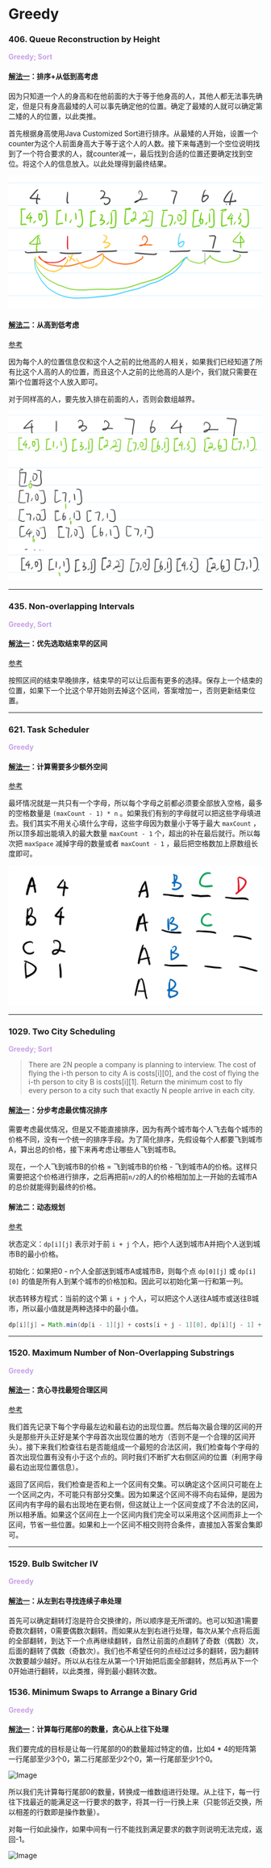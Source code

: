 # Greedy

### 406. Queue Reconstruction by Height
**<font color=#C8A1E6> Greedy; Sort </font>**

#### [解法一](406-Queue-Reconstruction-by-Height.java)：排序+从低到高考虑

因为只知道一个人的身高和在他前面的大于等于他身高的人，其他人都无法事先确定，但是只有身高最矮的人可以事先确定他的位置。确定了最矮的人就可以确定第二矮的人的位置，以此类推。

首先根据身高使用Java Customized Sort进行排序。从最矮的人开始，设置一个counter为这个人前面身高大于等于这个人的人数。接下来每遇到一个空位说明找到了一个符合要求的人，就counter减一，最后找到合适的位置还要确定找到空位。将这个人的信息放入。以此处理得到最终结果。

![图示](https://raw.githubusercontent.com/YuqiZ2020/PicBed/master/img/20200607203047.png)

#### [解法二](406-Queue-Reconstruction-by-Height-v2.java)：从高到低考虑

[参考](https://leetcode.com/problems/queue-reconstruction-by-height/discuss/89345/Easy-concept-with-PythonC%2B%2BJava-Solution)

因为每个人的位置信息仅和这个人之前的比他高的人相关，如果我们已经知道了所有比这个人高的人的位置，而且这个人之前的比他高的人是i个，我们就只需要在第i个位置将这个人放入即可。

对于同样高的人，要先放入排在前面的人，否则会数组越界。

![图示](https://raw.githubusercontent.com/YuqiZ2020/PicBed/master/img/20200607202733.png)

---

### 435. Non-overlapping Intervals
**<font color=#C8A1E6> Greedy, Sort </font>**

#### [解法一](435-Non-overlapping-Intervals.class)：优先选取结束早的区间

[参考](https://leetcode.com/problems/non-overlapping-intervals/discuss/276056/Python-Greedy-Interval-Scheduling)

按照区间的结束早晚排序，结束早的可以让后面有更多的选择。保存上一个结束的位置，如果下一个比这个早开始则去掉这个区间，答案增加一，否则更新结束位置。

---

### 621. Task Scheduler
**<font color=#C8A1E6> Greedy </font>**

#### [解法一](621-Task-Scheduler.java)：计算需要多少额外空间

[参考](https://leetcode.com/problems/task-scheduler/discuss/760131/Java-Concise-Solution-Intuition-Explained-in-Detail)

最坏情况就是一共只有一个字母，所以每个字母之前都必须要全部放入空格，最多的空格数量是 ```(maxCount - 1) * n``` 。如果我们有别的字母就可以把这些字母填进去。我们其实不用关心填什么字母，这些字母因为数量小于等于最大 ```maxCount``` ，所以顶多超出能填入的最大数量 ```maxCount - 1``` 个，超出的补在最后就行。所以每次把 ```maxSpace``` 减掉字母的数量或者 ```maxCount - 1``` ，最后把空格数加上原数组长度即可。

![图示](https://raw.githubusercontent.com/YuqiZ2020/PicBed/master/img/20200728175139.png)

---

### 1029. Two City Scheduling
**<font color=#C8A1E6> Greedy; Sort </font>**

>There are 2N people a company is planning to interview. 
>The cost of flying the i-th person to city A is costs[i][0], and the cost of flying the i-th person to city B is costs[i][1]. Return the minimum cost to fly every person to a city such that exactly N people arrive in each city.

#### [解法一](1029-Two-City-Scheduling.java)：分步考虑最优情况排序

需要考虑最优情况，但是又不能直接排序，因为有两个城市每个人飞去每个城市的价格不同，没有一个统一的排序手段。为了简化排序，先假设每个人都要飞到城市A，算出总的价格，接下来再考虑让哪些人飞到城市B。

现在，一个人飞到城市B的价格 = 飞到城市B的价格 - 飞到城市A的价格。这样只需要把这个价格进行排序，之后再把前```n/2```的人的价格相加加上一开始的去城市A的总价就能得到最终的价格。

#### 解法二：动态规划

[参考](https://leetcode.com/problems/two-city-scheduling/discuss/278731/Java-DP-Easy-to-Understand)

状态定义：```dp[i][j]``` 表示对于前 ```i + j``` 个人，把i个人送到城市A并把j个人送到城市B的最小价格。

初始化：如果把0 - n个人全部送到城市A或城市B，则每个点 ```dp[0][j]``` 或 ```dp[i][0]``` 的值是所有人到某个城市的价格加和。因此可以初始化第一行和第一列。

状态转移方程式：当前的这个第 ```i + j``` 个人，可以把这个人送往A城市或送往B城市，所以最小值就是两种选择中的最小值。


```Java
dp[i][j] = Math.min(dp[i - 1][j] + costs[i + j - 1][0], dp[i][j - 1] + costs[i + j - 1][1]);
```


---


### 1520. Maximum Number of Non-Overlapping Substrings
**<font color=#C8A1E6> Greedy </font>**

#### [解法一](1520-Maximum-Number-of-Non-Overlapping-Substrings.java)：贪心寻找最短合理区间

[参考](https://leetcode.com/problems/maximum-number-of-non-overlapping-substrings/discuss/743223/C%2B%2BJava-Greedy-O(n))

我们首先记录下每个字母最左边和最右边的出现位置。然后每次最合理的区间的开头是那些开头正好是某个字母首次出现位置的地方（否则不是一个合理的区间开头）。接下来我们检查往右是否能组成一个最短的合法区间，我们检查每个字母的首次出现位置有没有小于这个点的。同时我们不断扩大右侧区间的位置（利用字母最右边出现位置信息）。

返回了区间后，我们检查是否和上一个区间有交集。可以确定这个区间只可能在上一个区间之内，不可能只有部分交集。因为如果这个区间不得不向右延伸，是因为区间内有字母的最右出现地在更右侧，但这就让上一个区间变成了不合法的区间，所以相矛盾。如果这个区间在上一个区间内我们完全可以采用这个区间而非上一个区间，节省一些位置。如果和上一个区间不相交则符合条件，直接加入答案合集即可。

---

### 1529. Bulb Switcher IV
**<font color=#C8A1E6> Greedy </font>**

#### [解法一](1529-Bulb-Switcher-IV.java)：从左到右寻找连续子串处理

首先可以确定翻转灯泡是符合交换律的，所以顺序是无所谓的。也可以知道1需要奇数次翻转，0需要偶数次翻转。而如果从左到右进行处理，每次从某个点将后面的全部翻转，到达下一个点再继续翻转，自然让前面的点翻转了奇数（偶数）次，后面的翻转了偶数（奇数次）。我们也不希望任何的点经过过多的翻转，因为翻转次数要越少越好。所以从右往左从第一个1开始把后面全部翻转，然后再从下一个0开始进行翻转，以此类推，得到最小翻转次数。

### 1536. Minimum Swaps to Arrange a Binary Grid
**<font color=#C8A1E6> Greedy </font>**

#### [解法一](1536-Minimum-Swaps-to-Arrange-a-Binary-Grid.java)：计算每行尾部0的数量，贪心从上往下处理

我们要完成的目标是让每一行尾部的0的数量超过特定的值，比如4 * 4的矩阵第一行尾部至少3个0，第二行尾部至少2个0，第一行尾部至少1个0。

![Image](https://assets.leetcode.com/users/images/7244744f-839b-4ae5-8ad3-88490b54a95d_1596378127.094143.png)

所以我们先计算每行尾部0的数量，转换成一维数组进行处理。从上往下，每一行往下找最近的能满足这一行要求的数字，将其一行一行换上来（只能邻近交换，所以相差的行数即是操作数量）。

对每一行如此操作，如果中间有一行不能找到满足要求的数字则说明无法完成，返回-1。 

![Image](https://assets.leetcode.com/users/images/ad36f0ca-0076-4900-a2fb-27ccf584e17e_1596378351.518053.png)